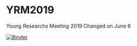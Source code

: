 # YRM2019
Young Researchs Meeting 2019
Changed on June 6


[![Binder](https://mybinder.org/badge_logo.svg)](https://mybinder.org/v2/gh/ruggerio90/YRM2019/master)
